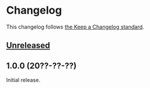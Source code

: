 # Changelog

This changelog follows [the Keep a Changelog standard](https://keepachangelog.com).

## [Unreleased](https://github.com/mooxphp/flags/compare/1.0.0...main)

## 1.0.0 (20??-??-??)

Initial release.
